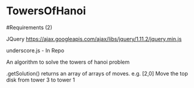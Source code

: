 # TowersOfHanoi

#Requirements (2)

JQuery https://ajax.googleapis.com/ajax/libs/jquery/1.11.2/jquery.min.js

underscore.js - In Repo

An algorithm to solve the towers of hanoi problem

.getSolution() returns an array of arrays of moves. e.g. [2,0] Move the top disk from tower 3 to tower 1
